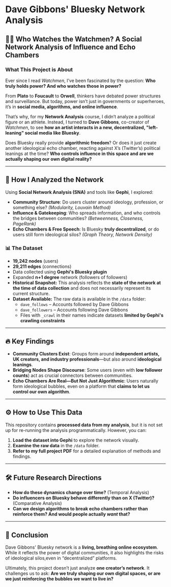 # Dave Gibbons' Bluesky Network Analysis

## 🕵️‍♂️ Who Watches the Watchmen? A Social Network Analysis of Influence and Echo Chambers

### **What This Project is About**
Ever since I read *Watchmen*, I’ve been fascinated by the question: **Who truly holds power? And who watches those in power?** 

From **Plato** to **Foucault** to **Orwell**, thinkers have debated power structures and surveillance. But today, power isn’t just in governments or superheroes, it’s in **social media, algorithms, and online influence**. 

That’s why, for my **Network Analysis** course, I didn’t analyze a political figure or an athlete. Instead, I turned to **Dave Gibbons**, co-creator of *Watchmen*, to see **how an artist interacts in a new, decentralized, "left-leaning" social media like Bluesky**. 

Does Bluesky really provide **algorithmic freedom**? Or does it just create another ideological echo chamber, reacting against X’s (Twitter’s) political leanings at the time? **Who controls influence in this space and are we actually shaping our own digital reality?** 

---

## 🔬 **How I Analyzed the Network**
Using **Social Network Analysis (SNA)** and tools like **Gephi**, I explored:
- **Community Structure**: Do users cluster around ideology, profession, or something else? *(Modularity, Louvain Method)*
- **Influence & Gatekeeping**: Who spreads information, and who controls the bridges between communities? *(Betweenness, Closeness, PageRank)*
- **Echo Chambers & Free Speech**: Is Bluesky **truly decentralized**, or do users still form ideological silos? *(Graph Theory, Network Density)*

### 📊 **The Dataset**
- **19,242 nodes** (users)
- **29,211 edges** (connections)
- Data collected using **Gephi's Bluesky plugin**
- Expanded **n+1 degree** network (followers of followers)
- **Historical Snapshot:** This analysis reflects the **state of the network at the time of data collection** and does not necessarily represent its current structure.
- **Dataset Available:** The raw data is available in the `/data` folder:
  - `dave_follows` – Accounts followed by Dave Gibbons
  - `dave_followers` – Accounts following Dave Gibbons
  - Files with `_crawl` in their names indicate datasets **limited by Gephi's crawling constraints**

---

## 🔥 **Key Findings**
- **Community Clusters Exist**: Groups form around **independent artists, UK creators, and industry professionals**—but also around **ideological leanings**.  
- **Bridging Nodes Shape Discourse**: Some users (even with **low follower counts**) act as crucial connectors between communities.  
- **Echo Chambers Are Real—But Not Just Algorithmic**: Users naturally form ideological bubbles, even on a platform that **claims to let us control our own algorithm**.  

---

## ⚙️ **How to Use This Data**
This repository contains **processed data from my analysis**, but it is not set up for re-running the analysis programmatically. However, you can:
1. **Load the dataset into Gephi** to explore the network visually.
2. **Examine the raw data** in the `/data` folder.
3. **Refer to my full project PDF** for a detailed explanation of methods and findings.

---

## 🛠️ **Future Research Directions**
- **How do these dynamics change over time?** (Temporal Analysis)
- **Do influencers on Bluesky behave differently than on X (Twitter)?** (Comparative Analysis)
- **Can we design algorithms to **break** echo chambers rather than reinforce them? And would people actually *want* that?**

---

## 📖 **Conclusion**
Dave Gibbons' Bluesky network is a **living, breathing online ecosystem**. While it reflects the power of digital communities, it also highlights the risks of ideological silos,even in “decentralized” platforms. 

Ultimately, this project doesn’t just analyze **one creator’s network**. It challenges us to ask: **Are we truly shaping our own digital spaces, or are we just reinforcing the bubbles we want to live in?**
